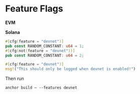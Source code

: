 # Feature Flags

**EVM**

**Solana**

```rust
#[cfg(feature = "devnet")]
pub const RANDOM_CONSTANT: u64 = 1;
#[cfg(not(feature = "devnet"))]
pub const RANDOM_CONSTANT: u64 = 2;

#[cfg(feature = "devnet")]
msg!("This should only be logged when devnet is enabled!")
```

Then run

`anchor build — --features devnet`
